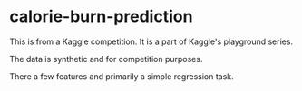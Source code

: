 # calorie-burn-prediction

This is from a Kaggle competition. It is a part of Kaggle's playground series.

The data is synthetic and for competition purposes.

There a few features and primarily a simple regression task.

